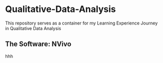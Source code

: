 # Qualitative-Data-Analysis
This repository serves as a container for my Learning Experience Journey in Qualitative Data Analysis

## The Software: NVivo
hhh
